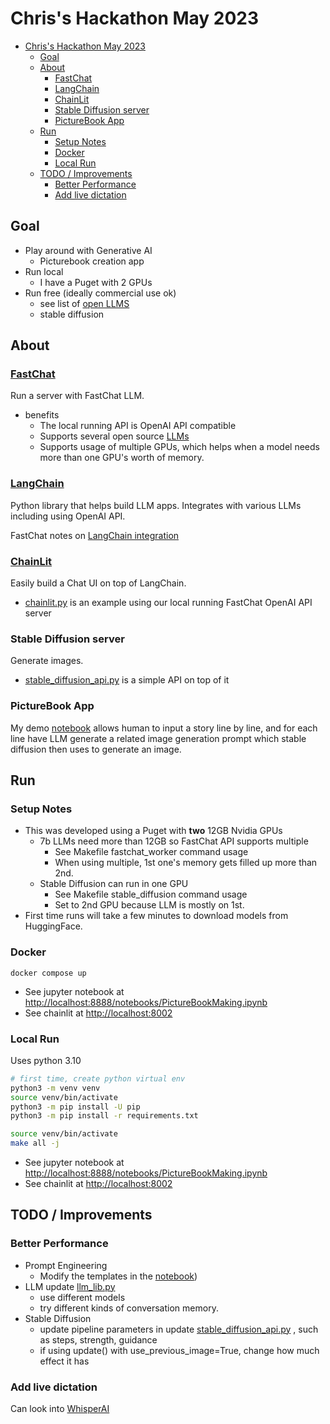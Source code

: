 # Chris's Hackathon May 2023

- [Chris's Hackathon May 2023](#chriss-hackathon-may-2023)
  - [Goal](#goal)
  - [About](#about)
    - [FastChat](#fastchat)
    - [LangChain](#langchain)
    - [ChainLit](#chainlit)
    - [Stable Diffusion server](#stable-diffusion-server)
    - [PictureBook App](#picturebook-app)
  - [Run](#run)
    - [Setup Notes](#setup-notes)
    - [Docker](#docker)
    - [Local Run](#local-run)
  - [TODO / Improvements](#todo--improvements)
    - [Better Performance](#better-performance)
    - [Add live dictation](#add-live-dictation)

## Goal

- Play around with Generative AI
  - Picturebook creation app
- Run local
  - I have a Puget with 2 GPUs
- Run free (ideally commercial use ok)
  - see list of [open LLMS](https://github.com/eugeneyan/open-llms)
  - stable diffusion

## About

### [FastChat](https://github.com/lm-sys/FastChat)

Run a server with FastChat LLM.

- benefits
  - The local running API is OpenAI API compatible
  - Supports several open source [LLMs](https://github.com/lm-sys/FastChat#supported-models)
  - Supports usage of multiple GPUs, which helps when a model needs more than one GPU's worth of memory.

### [LangChain](https://python.langchain.com/en/latest/)

Python library that helps build LLM apps. Integrates with various LLMs including using OpenAI API.

FastChat notes on [LangChain integration](https://github.com/lm-sys/FastChat/blob/main/docs/langchain_integration.md)

### [ChainLit](https://docs.chainlit.io/overview)

Easily build a Chat UI on top of LangChain.

- [chainlit.py](chainlit.py) is an example using our local running FastChat OpenAI API server

### Stable Diffusion server

Generate images.

- [stable_diffusion_api.py](stable_diffusion_api.py) is a simple API on top of it

### PictureBook App

My demo [notebook](PictureBookMaking.ipynb) allows human to input a story line by line, and for each line have LLM generate a related image generation prompt which stable diffusion then uses to generate an image.

## Run

### Setup Notes

- This was developed using a Puget with **two** 12GB Nvidia GPUs
  - 7b LLMs need more than 12GB so FastChat API supports multiple
    - See Makefile fastchat_worker command usage
    - When using multiple, 1st one's memory gets filled up more than 2nd.
  - Stable Diffusion can run in one GPU
    - See Makefile stable_diffusion command usage
    - Set to 2nd GPU because LLM is mostly on 1st.
- First time runs will take a few minutes to download models from HuggingFace.

### Docker

`docker compose up`

- See jupyter notebook at <http://localhost:8888/notebooks/PictureBookMaking.ipynb>
- See chainlit at <http://localhost:8002>

### Local Run

Uses python 3.10

```bash
# first time, create python virtual env
python3 -m venv venv
source venv/bin/activate
python3 -m pip install -U pip
python3 -m pip install -r requirements.txt
```

```bash
source venv/bin/activate
make all -j
```

- See jupyter notebook at <http://localhost:8888/notebooks/PictureBookMaking.ipynb>
- See chainlit at <http://localhost:8002>

## TODO / Improvements

### Better Performance

- Prompt Engineering
  - Modify the templates in the [notebook](PictureBookMaking.ipynb))
- LLM update [llm_lib.py](llm_lib.py)
  - use different models
  - try different kinds of conversation memory.
- Stable Diffusion
  - update pipeline parameters in update [stable_diffusion_api.py](stable_diffusion_api.py) , such as steps, strength, guidance
  - if using update() with use_previous_image=True, change how much effect it has

### Add live dictation

Can look into [WhisperAI](https://github.com/openai/whisper)
